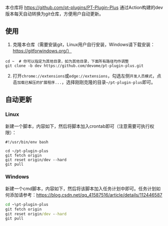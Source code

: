 本仓库将 https://github.com/pt-plugins/PT-Plugin-Plus 通过Action构建的dev版本每天自动转换为git仓库，方便用户自动更新。

## 使用

1. 克隆本仓库（需要安装git，Linux用户自行安装，Windows请下载安装：https://gitforwindows.org/）
```shell
cd ~  # 你可以指定为其他目录，如为其他目录，下面所有路径均作调整
git clone -b dev https://github.com/devome/pt-plugin-plus.git
```

2. 打开`chrome://extensions`或`edge://extensions`，勾选左侧`开发人员模式`，点击`加载已解压的扩展程序...`，选择刚刚克隆的目录`~/pt-plugin-plus`即可。

## 自动更新

### Linux

新建一个脚本，内容如下，然后将脚本加入crontab即可（注意需要可执行权限）：

```shell
#!/usr/bin/env bash

cd ~/pt-plugin-plus
git fetch origin
git reset origin/dev --hard
git pull
```

### Windows

新建一个cmd脚本，内容如下，然后将该脚本加入任务计划中即可。任务计划如何添加请参考：https://blog.csdn.net/qq_41587516/article/details/112446587

```bat
cd ~\pt-plugin-plus
git fetch origin
git reset origin/dev --hard
git pull
```
